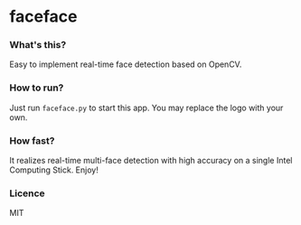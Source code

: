 # faceface

### What's this?

Easy to implement real-time face detection based on OpenCV.

### How to run?

Just run `faceface.py` to start this app. You may replace the logo with your own. 

### How fast?

It realizes real-time multi-face detection with high accuracy on a single Intel Computing Stick. Enjoy!

### Licence

MIT